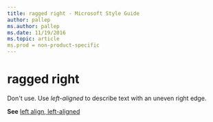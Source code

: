 ```yaml
---
title: ragged right - Microsoft Style Guide
author: pallep
ms.author: pallep
ms.date: 11/19/2016
ms.topic: article
ms.prod = non-product-specific
---
```


# ragged right

Don't use. Use *left-aligned* to describe text with an uneven right edge. 

**See** [left align, left-aligned](/style-guide/a-z-word-list-term-collections/l/left-align-left-aligned)
